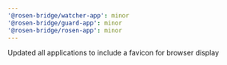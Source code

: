 ```yaml
---
'@rosen-bridge/watcher-app': minor
'@rosen-bridge/guard-app': minor
'@rosen-bridge/rosen-app': minor
---
```


Updated all applications to include a favicon for browser display
